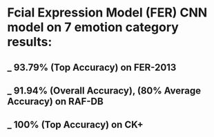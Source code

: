 # Fcial Expression Model (FER) CNN model on 7 emotion category results:
## _ 93.79% (Top Accuracy) on FER-2013
## _ 91.94% (Overall Accuracy), (80% Average Accuracy) on RAF-DB
## _ 100% (Top Accuracy) on CK+
